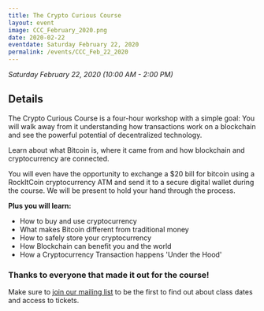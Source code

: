 ```yaml
---
title: The Crypto Curious Course
layout: event
image: CCC_February_2020.png
date: 2020-02-22
eventdate: Saturday February 22, 2020
permalink: /events/CCC_Feb_22_2020
---
```

<i>Saturday February 22, 2020 (10:00 AM - 2:00 PM) </i>

<h2>Details</h2>
<div>

The Crypto Curious Course is a four-hour workshop with a simple goal: You will walk away from it understanding how transactions work on a blockchain and see the powerful potential of decentralized technology.

Learn about what Bitcoin is, where it came from and how blockchain and cryptocurrency are connected.

You will even have the opportunity to exchange a $20 bill for bitcoin using a RockItCoin cryptocurrency ATM and send it to a secure digital wallet during the course. We will be present to hold your hand through the process.

<b>Plus you will learn:</b>
<div>
<ul>
 	<li>How to buy and use cryptocurrency</li>
 	<li>What makes Bitcoin different from traditional money</li>
 	<li>How to safely store your cryptocurrency</li>
 	<li>How Blockchain can benefit you and the world</li>
 	<li>How a Cryptocurrency Transaction happens 'Under the Hood'</li>
</ul>
</div>
</div>
<h3>Thanks to everyone that made it out for the course!</h3>
Make sure to <a href="http://eepurl.com/gFnH09" target="_blank" rel="noopener">join our mailing list</a> to be the first to find out about class dates and access to tickets.
